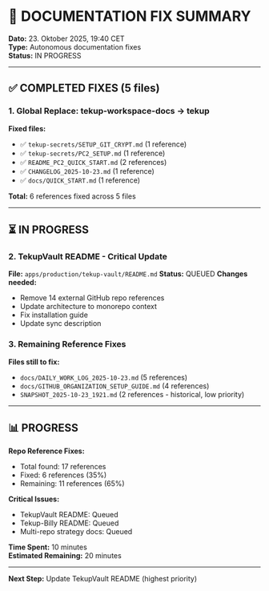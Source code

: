 # 🔧 DOCUMENTATION FIX SUMMARY

**Dato:** 23. Oktober 2025, 19:40 CET  
**Type:** Autonomous documentation fixes  
**Status:** IN PROGRESS

---

## ✅ COMPLETED FIXES (5 files)

### **1. Global Replace: tekup-workspace-docs → tekup**

**Fixed files:**
- ✅ `tekup-secrets/SETUP_GIT_CRYPT.md` (1 reference)
- ✅ `tekup-secrets/PC2_SETUP.md` (1 reference)  
- ✅ `README_PC2_QUICK_START.md` (2 references)
- ✅ `CHANGELOG_2025-10-23.md` (1 reference)
- ✅ `docs/QUICK_START.md` (1 reference)

**Total:** 6 references fixed across 5 files

---

## ⏳ IN PROGRESS

### **2. TekupVault README - Critical Update**
**File:** `apps/production/tekup-vault/README.md`
**Status:** QUEUED
**Changes needed:**
- Remove 14 external GitHub repo references
- Update architecture to monorepo context
- Fix installation guide
- Update sync description

### **3. Remaining Reference Fixes**
**Files still to fix:**
- `docs/DAILY_WORK_LOG_2025-10-23.md` (5 references)
- `docs/GITHUB_ORGANIZATION_SETUP_GUIDE.md` (4 references)
- `SNAPSHOT_2025-10-23_1921.md` (2 references - historical, low priority)

---

## 📊 PROGRESS

**Repo Reference Fixes:**
- Total found: 17 references
- Fixed: 6 references (35%)
- Remaining: 11 references (65%)

**Critical Issues:**
- TekupVault README: Queued
- Tekup-Billy README: Queued  
- Multi-repo strategy docs: Queued

**Time Spent:** 10 minutes  
**Estimated Remaining:** 20 minutes

---

**Next Step:** Update TekupVault README (highest priority)
